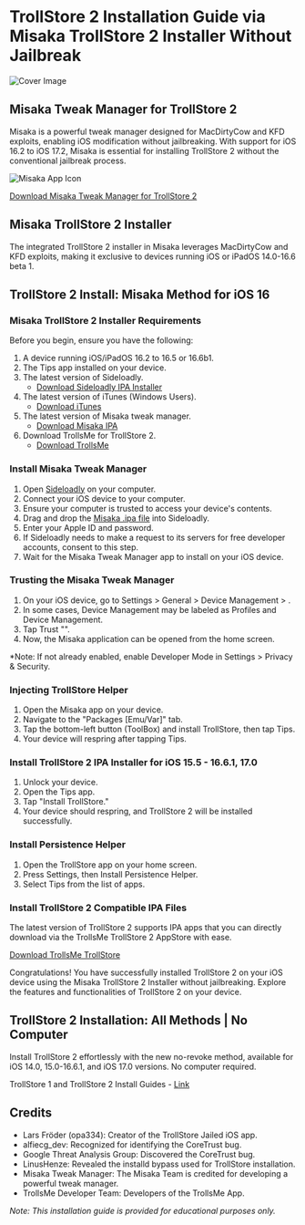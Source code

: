 # TrollStore 2 Installation Guide via Misaka TrollStore 2 Installer Without Jailbreak

![Cover Image](link_to_cover_image)

## Misaka Tweak Manager for TrollStore 2

Misaka is a powerful tweak manager designed for MacDirtyCow and KFD exploits, enabling iOS modification without jailbreaking. With support for iOS 16.2 to iOS 17.2, Misaka is essential for installing TrollStore 2 without the conventional jailbreak process.

![Misaka App Icon](https://iexmo.com/updates/misaka-ipa-ios/)

[Download Misaka Tweak Manager for TrollStore 2](https://iexmo.com/updates/misaka-ipa-ios/)

## Misaka TrollStore 2 Installer

The integrated TrollStore 2 installer in Misaka leverages MacDirtyCow and KFD exploits, making it exclusive to devices running iOS or iPadOS 14.0-16.6 beta 1.

## TrollStore 2 Install: Misaka Method for iOS 16

### Misaka TrollStore 2 Installer Requirements

Before you begin, ensure you have the following:

1. A device running iOS/iPadOS 16.2 to 16.5 or 16.6b1.
2. The Tips app installed on your device.
3. The latest version of Sideloadly.
   - [Download Sideloadly IPA Installer](https://iexmo.com/sideloadly/)
4. The latest version of iTunes (Windows Users).
   - [Download iTunes](https://www.apple.com/itunes/download/win32)
5. The latest version of Misaka tweak manager.
   - [Download Misaka IPA](https://iexmo.com/updates/misaka-ipa-ios/)
6. Download TrollsMe for TrollStore 2.
   - [Download TrollsMe](https://iospack.com/apps/trollsme-trollstore/)

### Install Misaka Tweak Manager

1. Open [Sideloadly](https://iexmo.com/sideloadly/) on your computer.
2. Connect your iOS device to your computer.
3. Ensure your computer is trusted to access your device's contents.
4. Drag and drop the [Misaka .ipa file](https://iexmo.com/updates/misaka-ipa-ios/) into Sideloadly.
5. Enter your Apple ID and password.
6. If Sideloadly needs to make a request to its servers for free developer accounts, consent to this step.
7. Wait for the Misaka Tweak Manager app to install on your iOS device.

### Trusting the Misaka Tweak Manager

1. On your iOS device, go to Settings > General > Device Management > <Your Apple ID>.
2. In some cases, Device Management may be labeled as Profiles and Device Management.
3. Tap Trust "<Your Apple ID>".
4. Now, the Misaka application can be opened from the home screen.

*Note: If not already enabled, enable Developer Mode in Settings > Privacy & Security.

### Injecting TrollStore Helper

1. Open the Misaka app on your device.
2. Navigate to the "Packages [Emu/Var]" tab.
3. Tap the bottom-left button (ToolBox) and install TrollStore, then tap Tips.
4. Your device will respring after tapping Tips.

### Install TrollStore 2 IPA Installer for iOS 15.5 - 16.6.1, 17.0

1. Unlock your device.
2. Open the Tips app.
3. Tap "Install TrollStore."
4. Your device should respring, and TrollStore 2 will be installed successfully.

### Install Persistence Helper

1. Open the TrollStore app on your home screen.
2. Press Settings, then Install Persistence Helper.
3. Select Tips from the list of apps.

### Install TrollStore 2 Compatible IPA Files

The latest version of TrollStore 2 supports IPA apps that you can directly download via the TrollsMe TrollStore 2 AppStore with ease.

[Download TrollsMe TrollStore](https://iospack.com/apps/trollsme-trollstore/)

Congratulations! You have successfully installed TrollStore 2 on your iOS device using the Misaka TrollStore 2 Installer without jailbreaking. Explore the features and functionalities of TrollStore 2 on your device.

## TrollStore 2 Installation: All Methods | No Computer

Install TrollStore 2 effortlessly with the new no-revoke method, available for iOS 14.0, 15.0-16.6.1, and iOS 17.0 versions. No computer required.

TrollStore 1 and TrollStore 2 Install Guides - [Link](https://iexmo.com/updates/trollstore/)

## Credits

- Lars Fröder (opa334): Creator of the TrollStore Jailed iOS app.
- alfiecg_dev: Recognized for identifying the CoreTrust bug.
- Google Threat Analysis Group: Discovered the CoreTrust bug.
- LinusHenze: Revealed the installd bypass used for TrollStore installation.
- Misaka Tweak Manager: The Misaka Team is credited for developing a powerful tweak manager.
- TrollsMe Developer Team: Developers of the TrollsMe App.

*Note: This installation guide is provided for educational purposes only.*
